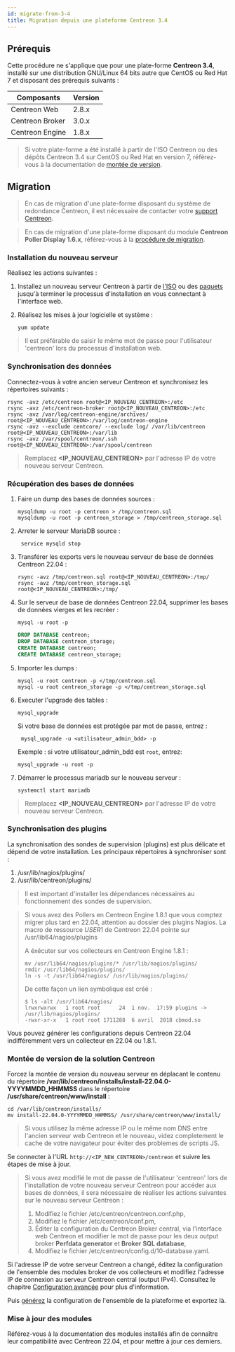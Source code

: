 ```yaml
---
id: migrate-from-3-4
title: Migration depuis une plateforme Centreon 3.4
---
```


## Prérequis

Cette procédure ne s'applique que pour une plate-forme **Centreon 3.4**,
installé sur une distribution GNU/Linux 64 bits autre que CentOS ou Red Hat 7
et disposant des prérequis suivants :

| Composants      | Version |
| --------------- | ------- |
| Centreon Web    | 2.8.x   |
| Centreon Broker | 3.0.x   |
| Centreon Engine | 1.8.x   |

> Si votre plate-forme a été installé à partir de l'ISO Centreon ou des dépôts
> Centreon 3.4 sur CentOS ou Red Hat en version 7, référez-vous à la documentation
> de [montée de version](../upgrade/upgrade-from-3-4.md).

## Migration

> En cas de migration d'une plate-forme disposant du système de redondance
> Centreon, il est nécessaire de contacter votre
> [support Centreon](https://centreon.force.com).

> En cas de migration d'une plate-forme disposant du module **Centreon Poller
> Display 1.6.x**, référez-vous à la
> [procédure de migration](poller-display-to-remote-server.md).

### Installation du nouveau serveur

Réalisez les actions suivantes :

1. Installez un nouveau serveur Centreon à partir de
[l'ISO](../installation/installation-of-a-central-server/using-centreon-iso.md)
ou des [paquets](../installation/installation-of-a-central-server/using-packages.md)
jusqu'à terminer le processus d'installation en vous connectant à l'interface
web.

2. Réalisez les mises à jour logicielle et système :

    ```shell
    yum update
    ```

> Il est préférable de saisir le même mot de passe pour l'utilisateur 'centreon'
> lors du processus d'installation web.

### Synchronisation des données

Connectez-vous à votre ancien serveur Centreon et synchronisez les répertoires
suivants :

```shell
rsync -avz /etc/centreon root@<IP_NOUVEAU_CENTREON>:/etc
rsync -avz /etc/centreon-broker root@<IP_NOUVEAU_CENTREON>:/etc
rsync -avz /var/log/centreon-engine/archives/ root@<IP_NOUVEAU_CENTREON>:/var/log/centreon-engine
rsync -avz --exclude centcore/ --exclude log/ /var/lib/centreon root@<IP_NOUVEAU_CENTREON>:/var/lib
rsync -avz /var/spool/centreon/.ssh root@<IP_NOUVEAU_CENTREON>:/var/spool/centreon
```

> Remplacez **<IP_NOUVEAU_CENTREON>** par l'adresse IP de votre nouveau serveur
Centreon.

### Récupération des bases de données

1. Faire un dump des bases de données sources :

    ```shell
    mysqldump -u root -p centreon > /tmp/centreon.sql
    mysqldump -u root -p centreon_storage > /tmp/centreon_storage.sql
    ```

2. Arreter le serveur MariaDB source :

    ```shell
     service mysqld stop
    ```

3. Transférer les exports vers le nouveau serveur de base de données Centreon
22.04 :

    ```shell
    rsync -avz /tmp/centreon.sql root@<IP_NOUVEAU_CENTREON>:/tmp/
    rsync -avz /tmp/centreon_storage.sql root@<IP_NOUVEAU_CENTREON>:/tmp/
    ```

4. Sur le serveur de base de données Centreon 22.04, supprimer les bases de
données vierges et les recréer :

    ```shell
    mysql -u root -p
    ```

    ```SQL
    DROP DATABASE centreon;
    DROP DATABASE centreon_storage;
    CREATE DATABASE centreon;
    CREATE DATABASE centreon_storage;
    ```

5. Importer les dumps :

    ```shell
    mysql -u root centreon -p </tmp/centreon.sql
    mysql -u root centreon_storage -p </tmp/centreon_storage.sql
    ```

6. Executer l'upgrade des tables :

    ```shell
    mysql_upgrade
    ```
    
    Si votre base de données est protégée par mot de passe, entrez :

   ```shell
    mysql_upgrade -u <utilisateur_admin_bdd> -p
    ```

    Exemple : si votre utilisateur_admin_bdd est `root`, entrez:

    ```
    mysql_upgrade -u root -p
    ```

7. Démarrer le processus mariadb sur le nouveau serveur :

    ```shell
    systemctl start mariadb
    ```

> Remplacez **<IP_NOUVEAU_CENTREON>** par l'adresse IP de votre nouveau serveur
Centreon.

### Synchronisation des plugins

La synchronisation des sondes de supervision (plugins) est plus délicate et
dépend de votre installation. Les principaux répertoires à synchroniser sont :

1. /usr/lib/nagios/plugins/
2. /usr/lib/centreon/plugins/

> Il est important d'installer les dépendances nécessaires au fonctionnement des
> sondes de supervision.

> Si vous avez des Pollers en Centreon Engine 1.8.1 que vous comptez migrer plus
> tard en 22.04, attention au dossier des plugins Nagios. La macro de
> ressource $USER1$ de Centreon 22.04 pointe sur /usr/lib64/nagios/plugins
>
> A éxécuter sur vos collecteurs en Centreon Engine 1.8.1 :
>
> ```shell
> mv /usr/lib64/nagios/plugins/* /usr/lib/nagios/plugins/
> rmdir /usr/lib64/nagios/plugins/
> ln -s -t /usr/lib64/nagios/ /usr/lib/nagios/plugins/
> ```
>
> De cette façon un lien symbolique est créé :
>
> ```shell
> $ ls -alt /usr/lib64/nagios/
> lrwxrwxrwx   1 root root      24  1 nov.  17:59 plugins -> /usr/lib/nagios/plugins/
> -rwxr-xr-x   1 root root 1711288  6 avril  2018 cbmod.so
> ```

Vous pouvez générer les configurations depuis Centreon 22.04
indifféremment vers un collecteur en 22.04 ou 1.8.1.

### Montée de version de la solution Centreon

Forcez la montée de version du nouveau serveur en déplacant le contenu du répertoire
**/var/lib/centreon/installs/install-22.04.0-YYYYMMDD\_HHMMSS** dans le
répertoire  **/usr/share/centreon/www/install** :

```shell
cd /var/lib/centreon/installs/
mv install-22.04.0-YYYYMMDD_HHMMSS/ /usr/share/centreon/www/install/
```

> Si vous utilisez la même adresse IP ou le même nom DNS entre l'ancien serveur
> web Centreon et le nouveau, videz completement le cache de votre navigateur pour
> éviter des problemes de scripts JS.

Se connecter à l'URL `http://<IP_NEW_CENTREON>/centreon` et suivre les étapes
de mise à jour.

> Si vous avez modifié le mot de passe de l'utilisateur 'centreon' lors de
> l'installation de votre nouveau serveur Centreon pour accéder aux bases de
> données, il sera nécessaire de réaliser les actions suivantes sur le nouveau
> serveur Centreon :
>
> 1. Modifiez le fichier /etc/centreon/centreon.conf.php,
> 2. Modifiez le fichier /etc/centreon/conf.pm,
> 3. Éditer la configuration du Centreon Broker central, via l'interface web
> Centreon et modifier le mot de passe pour les deux output broker **Perfdata
> generator** et **Broker SQL database**,
> 4. Modifiez le fichier /etc/centreon/config.d/10-database.yaml.

Si l'adresse IP de votre serveur Centreon a changé, éditez la configuration de
l'ensemble des modules broker de vos collecteurs et modifiez l'adresse IP de
connexion au serveur Centreon central (output IPv4). Consultez le chapitre
[Configuration
avancée](../monitoring/monitoring-servers/advanced-configuration.md#tcp-outputs)
pour plus d'information.

Puis [générez](../monitoring/monitoring-servers/deploying-a-configuration.md)
la configuration de l'ensemble de la plateforme et exportez là.

### Mise à jour des modules

Référez-vous à la documentation des modules installés afin de connaître leur
compatibilité avec Centreon 22.04, et pour mettre à jour ces derniers.

